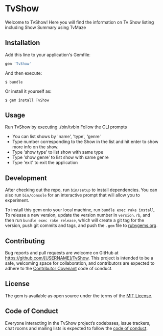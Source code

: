 # TvShow

Welcome to TvShow! Here you will find the information on Tv Show listing including Show Summary using TvMaze
## Installation

Add this line to your application's Gemfile:

```ruby
gem 'TvShow'
```

And then execute:

    $ bundle

Or install it yourself as:

    $ gem install TvShow

## Usage
Run TvShow by executing ./bin/tvbin
Follow the CLI prompts
- You can list shows by 'name', 'type', 'genre'
- Type number corresponding to the Show in the list and hit enter to show more info on the show.
- Type 'show type' to list show with same type
- Type 'show genre' to list show with same genre
- Type 'exit' to exit  the application


## Development

After checking out the repo, run `bin/setup` to install dependencies. You can also run `bin/console` for an interactive prompt that will allow you to experiment.

To install this gem onto your local machine, run `bundle exec rake install`. To release a new version, update the version number in `version.rb`, and then run `bundle exec rake release`, which will create a git tag for the version, push git commits and tags, and push the `.gem` file to [rubygems.org](https://rubygems.org).

## Contributing

Bug reports and pull requests are welcome on GitHub at https://github.com/[USERNAME]/TvShow. This project is intended to be a safe, welcoming space for collaboration, and contributors are expected to adhere to the [Contributor Covenant](http://contributor-covenant.org) code of conduct.

## License

The gem is available as open source under the terms of the [MIT License](https://opensource.org/licenses/MIT).

## Code of Conduct

Everyone interacting in the TvShow project’s codebases, issue trackers, chat rooms and mailing lists is expected to follow the [code of conduct](https://github.com/[USERNAME]/TvShow/blob/master/CODE_OF_CONDUCT.md).
